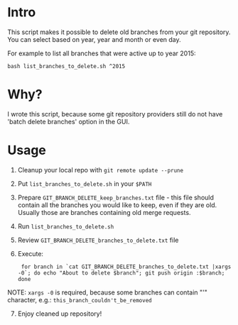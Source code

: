 Intro
=====

This script makes it possible to delete old branches from your git repository.
You can select based on year, year and month or even day.

For example to list all branches that were active up to year 2015:

    bash list_branches_to_delete.sh ^2015

Why?
====

I wrote this script, because some git repository providers still do not have 'batch delete branches' option in the GUI.


Usage
=====

1. Cleanup your local repo with `git remote update --prune`

2. Put `list_branches_to_delete.sh` in your `$PATH`

3. Prepare `GIT_BRANCH_DELETE_keep_branches.txt` file - this file should contain all the branches you would like to keep, even if they are old.
Usually those are branches containing old merge requests.

4. Run `list_branches_to_delete.sh`

5. Review `GIT_BRANCH_DELETE_branches_to_delete.txt` file

6. Execute:

        for branch in `cat GIT_BRANCH_DELETE_branches_to_delete.txt |xargs -0`; do echo "About to delete $branch"; git push origin :$branch; done


NOTE: `xargs -0` is required, because some branches can contain "'" character, e.g.: `this_branch_couldn't_be_removed`

7. Enjoy cleaned up repository!
